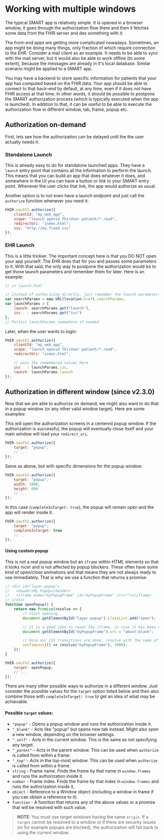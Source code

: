 # Working with multiple windows

The typical SMART app is relatively simple. It is opened in a browser window, it
goes through the authorization flow there and then it fetches some data from the
FHIR server and des something with it.

The front-end apps are getting more complicated nowadays. Sometimes, an app might
be doing many things, only fraction of which require connection to the EHR. Consider
a mail client as an example. It needs to be able to sync with the mail server, but
it would also be able to work offline (to some extent), because the messages are
already in it's local database. Similar scenario might be applied to a SMART app.

You may have a backend to store specific information for patients that your app
has computed based on the FHIR data. Your app should be able to connect to that
back-end by default, at any time, even if it does not have FHIR access at that time.
In other words, it should be possible to postpone the SMART authorization process 
(which is typically executed when the app is launched). In addition to that, it
can be useful to be able to execute the authorization flow in different window,
tab, frame, popup etc.

##  Authorization on-demand
First, lets see how the authorization can be delayed until the the user actually
needs it.

### Standalone Launch
This is already easy to do for standalone launched apps. They have a `launch` entry
point that contains all the information to perform the launch. This means that
you can build an app that does whatever it does, and somewhere in the UI you can
have a button or link to your SMART entry point. Whenever the user clicks that
link, the app would authorize as usual.

Another option is to not even have a launch endpoint and just call the `authorize`
function whenever you need it:
```js
FHIR.oauth2.authorize({
    clientId: "my_web_app",
    scope: "launch openid fhirUser patient/*.read",
    redirectUri: "index.html",
    iss: "http://my.fixed.iss"
});
```

### EHR Launch
This is a little trickier. The important concept here is that you DO NOT open
your app yourself. The EHR does that for you and passes some parameters to it.
With that said, the only way to postpone the authorization would be to get those
launch parameters and remember them for later. Here is an example:

```js
// in launch.html

// instead of authorizing directly, just remember the launch parameters
var searchParams = new URL(location.href).searchParams;
var launchParams = {
    launch: searchParams.get("launch"),
    iss   : searchParams.get("iss")
};
// Persist launchParams somewhere if needed
```

Later, when the user wants to login:
```js
FHIR.oauth2.authorize({
    clientId: "my_web_app",
    scope: "launch openid fhirUser patient/*.read",
    redirectUri: "index.html",

    // pass the remembered values here
    iss   : launchParams.iss,
    launch: launchParams.launch
});
```

##  Authorization in different window (since v2.3.0)
Now that we are able to authorize on demand, we might also want to do that in a
popup window (or any other valid window target). Here are some examples:

This will open the authorization screens in a centered popup window. If the
authorization is successful, the popup will eventually close itself and your
main window will load your `redirect_uri`.
```js
FHIR.oauth2.authorize({
    target: "popup",
    // ...
});
```

Same as above, but with specific dimensions for the popup window:
```js
FHIR.oauth2.authorize({
    target: "popup",
    width: 1000,
    height: 600
    // ...
});
```

In this case (`completeInTarget: true`), the popup will remain open and the app
will render inside it.
```js
FHIR.oauth2.authorize({
    target: "popup",
    completeInTarget: true
    // ...
});
```

#### Using custom popup
This is not a real popup window but an `iframe` within HTML
elements so that it looks nicer and is not affected by popup blockers. These often have some kind of open/close animations and that means they are not always ready
to use immediately. That is why we use a function that returns a promise:
```js
// <div id="layer-popup">
//   <header>My PopUp</header>
//   <iframe name="myPopupFrame" id="myPopupFrame" src=""></iframe>
// </div>
function openPopup() {
    return new Promise(resolve => {
        // Start opening
        document.getElementById("layer-popup").classList.add("open");

        // It is a good idea to reset the iframe, in case it has been opened before
        document.getElementById("myPopupFrame").src = "about:blank";

        // Once our CSS transitions are done, resolve with the name of our frame
        setTimeout(() => resolve("myPopupFrame"), 1000);
    });
}

FHIR.oauth2.authorize({
    target: openPopup,
    // ...
});
```

There are many other possible ways to authorize in a different window. Just consider the possible values for the `target` option listed below and then also combine those with `completeInTarget: true` to get an idea of what may be achievable.

#### Possible `target` values:
- `"popup"` - Opens a popup window and runs the authorization inside it.
- `"_blank"` - Acts like "popup" but opens new tab instead. Might also open a new
  window, depending on the browser settings.
- `"_self"` - Acts in the current window. This is the same as not specifying any target.
- `"_parent"` - Acts in the parent window. This can be used when `authorize` is called
  from within a frame.
- `"_top"` - Acts in the top-most window. This can be used when `authorize` is called
  from within a frame.
- `string` - Frame name. Finds the frame by that name in `window.frames` and runs the
  authorization inside it.
- `number` - Frame index. Finds the frame by that index in `window.frames` and runs the
  authorization inside it,
- `object` - Reference to a Window object (including a window in frame if you can obtain a reference to it)
- `function` - A function that returns any of the above values or a promise that will
  be resolved with such value.

> **NOTE**: You must use target windows having the same `origin`. If a `target` cannot be resolved to a window or if there are security issues (or for example popups are blocked), the authorization will fail back to using the current window.
